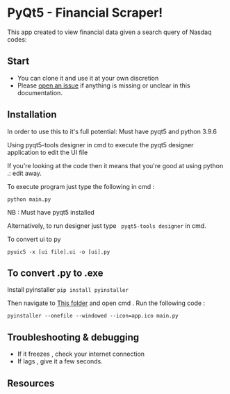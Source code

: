 # PyQt5 - Financial Scraper! 

This app created to view financial data given a search query of Nasdaq codes:

## Start

- You can clone it and use it at your own discretion
- Please [open an issue](https://github.com/surenjanath/PyQt5_Financial_Scraper/issues/new) if anything is missing or unclear in this
  documentation.

## Installation

In order to use this to it's full potential: Must have pyqt5 and python 3.9.6

Using pyqt5-tools designer in cmd to execute the pyqt5 designer application to edit the UI file

If you're looking at the code then it means that you're good at using python .: edit away.

To execute program just type the following in cmd :
```
python main.py
```
NB : Must have pyqt5 installed 

Alternatively, to run designer just type ` pyqt5-tools designer` in cmd.

To convert ui to py 

```
pyuic5 -x [ui file].ui -o [ui].py
```
## To convert .py to .exe
Install pyinstaller 
```pip install pyinstaller```

Then navigate to [This folder](https://github.com/surenjanath/PyQt5_Financial_Scraper/tree/main/Convert_to_EXE)
and open cmd .
Run the following code : 

```
pyinstaller --onefile --windowed --icon=app.ico main.py
```

## Troubleshooting & debugging

- If it freezes , check your internet connection
- If lags , give it a few seconds.

## Resources

